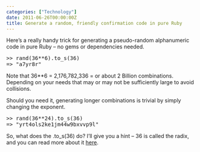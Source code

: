 ```yaml
---
categories: ["Technology"]
date: 2011-06-26T00:00:00Z
title: Generate a random, friendly confirmation code in pure Ruby
---
```


<p>Here&rsquo;s a really handy trick for generating a pseudo-random alphanumeric code in pure Ruby &ndash; no gems or dependencies needed.</p>

<div class="CodeRay">
  <div class="code"><pre>&gt;&gt; rand(<span class="integer">36</span>**<span class="integer">6</span>).to_s(<span class="integer">36</span>)
=&gt; <span class="string"><span class="delimiter">&quot;</span><span class="content">a7yr8r</span><span class="delimiter">&quot;</span></span></pre></div>
</div>


<p>Note that 36**6 = 2,176,782,336 = or about 2 Billion combinations. Depending on your needs that may or may not be sufficiently large to avoid collisions.</p>

<p>Should you need it, generating longer combinations is trivial by simply changing the exponent.</p>

<div class="CodeRay">
  <div class="code"><pre>&gt;&gt; rand(<span class="integer">36</span>**<span class="integer">24</span>).to_s(<span class="integer">36</span>)
=&gt; <span class="string"><span class="delimiter">&quot;</span><span class="content">yrt4ols2ke1jm44w9bxvvp9l</span><span class="delimiter">&quot;</span></span></pre></div>
</div>


<p>So, what does the .to_s(36) do? I&rsquo;ll give you a hint &ndash; 36 is called the radix, and you can read more about it <a href="http://en.wikipedia.org/wiki/Radix">here</a>.</p>
